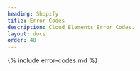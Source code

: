 ```yaml
---
heading: Shopify
title: Error Codes
description: Cloud Elements Error Codes.
layout: docs
order: 40
---
```


{% include error-codes.md %}

